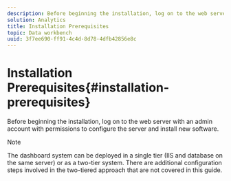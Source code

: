 ```yaml
---
description: Before beginning the installation, log on to the web server with an admin account with permissions to configure the server and install new software.
solution: Analytics
title: Installation Prerequisites
topic: Data workbench
uuid: 3f7ee690-ff91-4c4d-8d78-4dfb42856e8c
---
```


# Installation Prerequisites{#installation-prerequisites}

Before beginning the installation, log on to the web server with an admin account with permissions to configure the server and install new software.

>[!NOTE]
>
>The dashboard system can be deployed in a single tier (IIS and database on the same server) or as a two-tier system. There are additional configuration steps involved in the two-tiered approach that are not covered in this guide.

